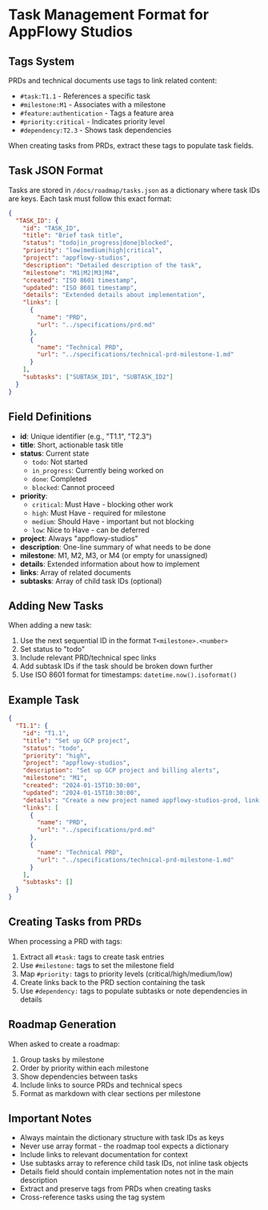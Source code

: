 # Task Management Format for AppFlowy Studios

## Tags System

PRDs and technical documents use tags to link related content:
- `#task:T1.1` - References a specific task
- `#milestone:M1` - Associates with a milestone
- `#feature:authentication` - Tags a feature area
- `#priority:critical` - Indicates priority level
- `#dependency:T2.3` - Shows task dependencies

When creating tasks from PRDs, extract these tags to populate task fields.

## Task JSON Format

Tasks are stored in `/docs/roadmap/tasks.json` as a dictionary where task IDs are keys. Each task must follow this exact format:

```json
{
  "TASK_ID": {
    "id": "TASK_ID",
    "title": "Brief task title",
    "status": "todo|in_progress|done|blocked",
    "priority": "low|medium|high|critical",
    "project": "appflowy-studios",
    "description": "Detailed description of the task",
    "milestone": "M1|M2|M3|M4",
    "created": "ISO 8601 timestamp",
    "updated": "ISO 8601 timestamp",
    "details": "Extended details about implementation",
    "links": [
      {
        "name": "PRD",
        "url": "../specifications/prd.md"
      },
      {
        "name": "Technical PRD",
        "url": "../specifications/technical-prd-milestone-1.md"
      }
    ],
    "subtasks": ["SUBTASK_ID1", "SUBTASK_ID2"]
  }
}
```

## Field Definitions

- **id**: Unique identifier (e.g., "T1.1", "T2.3")
- **title**: Short, actionable task title
- **status**: Current state
  - `todo`: Not started
  - `in_progress`: Currently being worked on
  - `done`: Completed
  - `blocked`: Cannot proceed
- **priority**: 
  - `critical`: Must Have - blocking other work
  - `high`: Must Have - required for milestone
  - `medium`: Should Have - important but not blocking
  - `low`: Nice to Have - can be deferred
- **project**: Always "appflowy-studios"
- **description**: One-line summary of what needs to be done
- **milestone**: M1, M2, M3, or M4 (or empty for unassigned)
- **details**: Extended information about how to implement
- **links**: Array of related documents
- **subtasks**: Array of child task IDs (optional)

## Adding New Tasks

When adding a new task:

1. Use the next sequential ID in the format `T<milestone>.<number>`
2. Set status to "todo" 
3. Include relevant PRD/technical spec links
4. Add subtask IDs if the task should be broken down further
5. Use ISO 8601 format for timestamps: `datetime.now().isoformat()`

## Example Task

```json
{
  "T1.1": {
    "id": "T1.1",
    "title": "Set up GCP project",
    "status": "todo",
    "priority": "high",
    "project": "appflowy-studios",
    "description": "Set up GCP project and billing alerts",
    "milestone": "M1",
    "created": "2024-01-15T10:30:00",
    "updated": "2024-01-15T10:30:00",
    "details": "Create a new project named appflowy-studios-prod, link billing account, create budget, enable necessary APIs",
    "links": [
      {
        "name": "PRD",
        "url": "../specifications/prd.md"
      },
      {
        "name": "Technical PRD",
        "url": "../specifications/technical-prd-milestone-1.md"
      }
    ],
    "subtasks": []
  }
}
```

## Creating Tasks from PRDs

When processing a PRD with tags:

1. Extract all `#task:` tags to create task entries
2. Use `#milestone:` tags to set the milestone field
3. Map `#priority:` tags to priority levels (critical/high/medium/low)
4. Create links back to the PRD section containing the task
5. Use `#dependency:` tags to populate subtasks or note dependencies in details

## Roadmap Generation

When asked to create a roadmap:

1. Group tasks by milestone
2. Order by priority within each milestone
3. Show dependencies between tasks
4. Include links to source PRDs and technical specs
5. Format as markdown with clear sections per milestone

## Important Notes

- Always maintain the dictionary structure with task IDs as keys
- Never use array format - the roadmap tool expects a dictionary
- Include links to relevant documentation for context
- Use subtasks array to reference child task IDs, not inline task objects
- Details field should contain implementation notes not in the main description
- Extract and preserve tags from PRDs when creating tasks
- Cross-reference tasks using the tag system